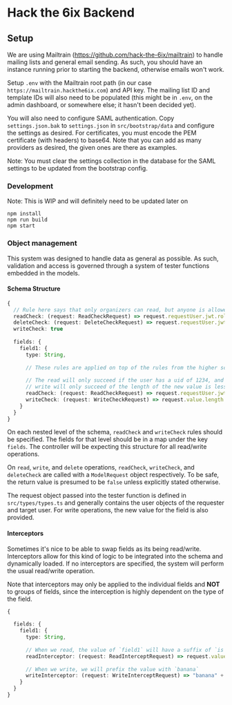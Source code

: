 # Hack the 6ix Backend

## Setup

We are using Mailtrain (https://github.com/hack-the-6ix/mailtrain) to handle mailing lists and 
general email sending. As such, you should have an instance running prior to starting the backend,
otherwise emails won't work.

Setup `.env` with the Mailtrain root path (in our case `https://mailtrain.hackthe6ix.com`) and API key.
The mailing list ID and template IDs will also need to be populated (this might be in `.env`, on the 
admin dashboard, or somewhere else; it hasn't been decided yet).

You will also need to configure SAML authentication. Copy `settings.json.bak` to `settings.json` in `src/bootstrap/data` and configure the settings as desired.
For certificates, you must encode the PEM certificate (with headers) to base64. Note that you can add as many providers as desired, the given ones are there as examples.


Note: You must clear the settings collection in the database for the SAML settings to be updated from the bootstrap config.

### Development
Note: This is WIP and will definitely need to be updated later on
```
npm install
npm run build
npm start
```

### Object management

This system was designed to handle data as general as possible. As such, validation and access is
governed through a system of tester functions embedded in the models.


#### Schema Structure
```typescript
{
  // Rule here says that only organizers can read, but anyone is allowed to write
  readCheck: (request: ReadCheckRequest) => request.requestUser.jwt.roles.organizer,
  deleteCheck: (request: DeleteCheckRequest) => request.requestUser.jwt.roles.organizer,
  writeCheck: true
  
  fields: {
    field1: {
      type: String,
      
      // These rules are applied on top of the rules from the higher scope
      
      // The read will only succeed if the user has a uid of 1234, and 
      // write will only succeed of the length of the new value is less than 5
      readCheck: (request: ReadCheckRequest) => request.requestUser.jwt.uid == 1234,
      writeCheck: (request: WriteCheckRequest) => request.value.length < 5, 
    }
  }
}
```
On each nested level of the schema, `readCheck` and `writeCheck` rules should be specified. The fields
for that level should be in a map under the key `fields`. The controller will be expecting this structure for all read/write operations.

On `read`, `write`, and `delete` operations, `readCheck`, `writeCheck`, and `deleteCheck` are called with a `ModelRequest` object respectively.
To be safe, the return value is presumed to be `false` unless explicitly stated otherwise.

The request object passed into the tester function is defined in `src/types/types.ts` and generally contains the user objects of the
requester and target user. For write operations, the new value for the field is also provided.

#### Interceptors

Sometimes it's nice to be able to swap fields as its being read/write. Interceptors allow for this kind of logic to be integrated into
the schema and dynamically loaded. If no interceptors are specified, the system will perform the usual read/write operation.

Note that interceptors may only be applied to the individual fields and **NOT** to groups of fields, since the interception is highly
dependent on the type of the field. 

```typescript
{
  
  fields: {
    field1: {
      type: String,
      
      // When we read, the value of `field1` will have a suffix of `is very cool!`
      readInterceptor: (request: ReadInterceptRequest) => request.value + " is very cool!"
      
      // When we write, we will prefix the value with `banana`
      writeInterceptor: (request: WriteInterceptRequest) => "banana" + request.value
    }
  }
}
```

